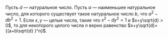 Пусть $d$ — натуральное число. Пусть  $a$ — наименьшее натуральное число, для которого существует такое натуральное число $b$, что ${{a}^{2}}-d{{b}^{2}}=1$. Если  $x,y$ — целые числа, такие что  ${{x}^{2}}-d{{y}^{2}}=1$ и  $x+y\sqrt{d} > 0$, то для некоторого целого числа $n$ верно равенство  $x+y\sqrt{d}={(a+b\sqrt{d} )^n}$.